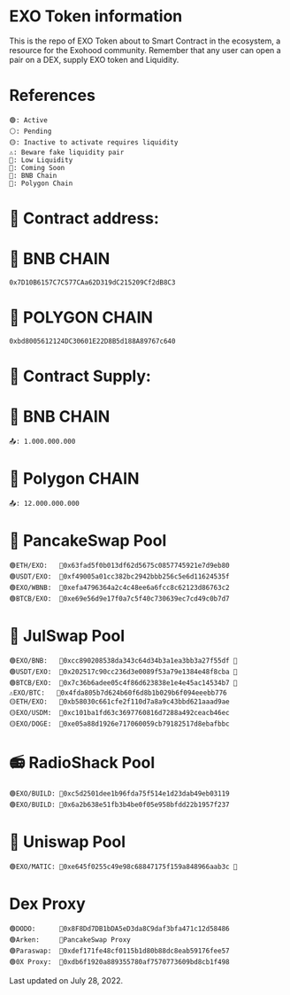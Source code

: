 # EXO Token information    
This is the repo of EXO Token about to Smart Contract in the ecosystem, a resource for the Exohood community. Remember that any user can open a pair on a DEX, supply EXO token and Liquidity.
# References
    🟢: Active
    ⚪️: Pending
    🟡: Inactive to activate requires liquidity
    ⚠️: Beware fake liquidity pair
    🔻: Low Liquidity
    🚧: Coming Soon
    🔶: BNB Chain
    🔷: Polygon Chain
# 📄 Contract address:
# 🔶 BNB CHAIN
    0x7D10B6157C7C577CAa62D319dC215209Cf2dB8C3
# 🔷 POLYGON CHAIN
    0xbd8005612124DC30601E22D8B5d188A89767c640
# 📄 Contract Supply:
# 🔶 BNB CHAIN
    📤: 1.000.000.000
# 🔷 Polygon CHAIN
    📤: 12.000.000.000
# 🥞 PancakeSwap Pool  
    🟢ETH/EXO:   🔶0x63fad5f0b013df62d5675c0857745921e7d9eb80
    🟢USDT/EXO:  🔶0xf49005a01cc382bc2942bbb256c5e6d11624535f
    🟢EXO/WBNB:  🔶0xefa4796364a2c4c48ee6a6fcc8c62123d86763c2
    🟢BTCB/EXO:  🔶0xe69e56d9e17f0a7c5f40c730639ec7cd49c0b7d7
# 🦄 JulSwap Pool  
    🟢EXO/BNB:   🔶0xcc890208538da343c64d34b3a1ea3bb3a27f55df 🔻
    🟢USDT/EXO:  🔶0x202517c90cc236d3e0089f53a79e1384e48f8cba 🔻
    🟢BTCB/EXO:  🔶0x7c36b6adee05c4f86d623838e1e4e45ac14534b7 🔻
    ⚠️EXO/BTC:   🔶0x4fda805b7d624b60f6d8b1b029b6f094eeebb776
    🟡ETH/EXO:   🔶0xb58030c661cfe2f110d7a8a9c43bbd621aaad9ae
    🟡EXO/USDM:  🔶0xc101ba1fd63c3697760816d7288a492ceacb46ec
    🟡EXO/DOGE:  🔶0xe05a88d1926e717060059cb79182517d8ebafbbc
# 📻 RadioShack Pool  
    🟢EXO/BUILD: 🔶0xc5d2501dee1b96fda75f514e1d23dab49eb03119
    🟢EXO/BUILD: 🔷0x6a2b638e51fb3b4be0f05e958bfdd22b1957f237
# 🦄 Uniswap Pool  
    🟢EXO/MATIC: 🔷0xe645f0255c49e98c68847175f159a848966aab3c 🔻
# Dex Proxy
    🟢DODO:      🔶0x8F8Dd7DB1bDA5eD3da8C9daf3bfa471c12d58486 
    🟢Arken:     🔶PancakeSwap Proxy
    🟢Paraswap:  🔶0xdef171fe48cf0115b1d80b88dc8eab59176fee57  
    🟢0X Proxy:  🔶0xdb6f1920a889355780af7570773609bd8cb1f498
   
Last updated on July 28, 2022.

